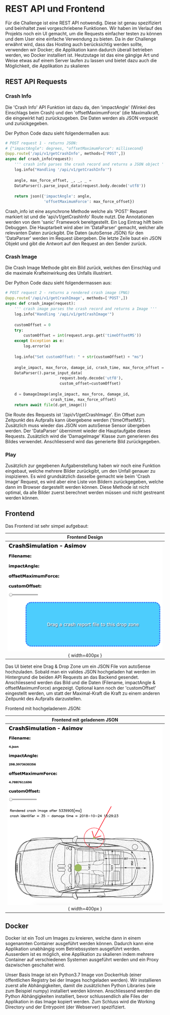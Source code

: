 # REST API und Frontend
Für die Challenge ist eine REST API notwendig. Diese ist genau spezifiziert und beinhaltet zwei vorgeschriebene
Funktionen. Wir haben im Verlauf des Projekts noch ein UI gemacht, um die Requests einfacher testen zu können und
dem User eine einfache Verwendung zu bieten. Da in der Challenge erwähnt wird, dass das Hosting
auch berücksichtig werden sollte, verwenden wir Docker; die Applikation kann dadurch
überall betrieben werden, wo Docker installiert ist. Heutzutage ist das eine gängige Art und Weise
etwas auf einem Server laufen zu lassen und bietet dazu auch die Möglichkeit, die Applikation zu skalieren


## REST API Requests


### Crash Info
Die 'Crash Info' API Funktion ist dazu da, den 'impactAngle' (Winkel des Einschlags beim Crash) und den
'offsetMaximumForce' (die Maximalkraft, die eingewirkt hat) zurückzugeben.
Die Daten werden als JSON verpackt und zurückgegeben.

Der Python Code dazu sieht folgendermaßen aus:

```Python
# POST request 1 - returns JSON:
# {"impactAngle": degrees, "offsetMaximumForce": millisecond}
@app.route('/api/v1/getCrashInfo', methods=['POST',])
async def crash_info(request):
    ''' crash info parses the crash record and returns a JSON object '''
    log.info("Handling '/api/v1/getCrashInfo'")

    angle, max_force_offset, _, _, _ =
    DataParser().parse_input_data(request.body.decode('utf8'))

    return json({'impactAngle': angle,
                 'offsetMaximumForce': max_force_offset})
```

Crash_info ist eine asynchrone Methode welche als 'POST' Request markiert ist und die 'api/v1/getCrashInfo' Route nutzt. Die
Annotationen werden von dem 'sanic' Framework bereitgestellt.
Ein Log Eintrag hilft beim Debuggen. Die Hauptarbeit wird aber im 'DataParser' gemacht, welcher alle relevanten
Daten zurückgibt. Die Daten (autoSense JSON) für den 'DataParser' werden im Request übergeben. Die letzte Zeile baut ein JSON
Objekt und gibt die Antwort auf den Request an den Sender zurück.


### Crash Image
Die Crash Image Methode gibt ein Bild zurück, welches den Einschlag und die maximale Krafteinwirkung des Unfalls illustriert.

Der Python Code dazu sieht folgendermassen aus:

```python
# POST request 2 - returns a rendered crash image (PNG)
@app.route('/api/v1/getCrashImage', methods=['POST',])
async def crash_image(request):
    ''' crash image parses the crash record and returns a Image '''
    log.info("Handling '/api/v1/getCrashImage'")

    customOffset = 0
    try:
        customOffset = int(request.args.get('timeOffsetMS'))
    except Exception as e:
        log.error(e)

    log.info("Set customOffset: " + str(customOffset) + "ms")

    angle_impact, max_force, damage_id, crash_time, max_force_offset =
    DataParser().parse_input_data(
                        request.body.decode('utf8'),
                        custom_offset=customOffset)

    d = DamageImage(angle_impact, max_force, damage_id,
                    crash_time, max_force_offset)
    return await file(d.get_image())
```

Die Route des Requests ist '/api/v1/getCrashImage'. Ein Offset zum Zeitpunkt des Aufpralls kann übergebene werden
('timeOffsetMS'). Zusätzlich muss wieder das JSON vom autoSense Sensor übergeben werden.
Der 'DataParser' übernimmt wieder die Hauptaufgabe dieses Requests.
Zusätzlich wird die 'DamageImage' Klasse zum generieren des Bildes verwendet. Anschliessend wird das generierte Bild
zurückgegeben.


### Play
Zusätzlich zur gegebenen Aufgabenstellung haben wir noch eine Funktion eingebaut, welche mehrere Bilder zurückgibt, um
den Unfall genauer zu inspizieren.
Es wird grundsätzlich dasselbe gemacht wie beim 'Crash Image' Request, es wird aber eine Liste von Bildern zurückgegeben, welche
dann im Browser dargestellt werden können. Diese Methode ist nicht optimal, da alle Bilder zuerst berechnet werden
müssen und nicht gestreamt werden können.


## Frontend
Das Frontend ist sehr simpel aufgebaut:

|Frontend Design                                                                    |
|:---------------------------------------------------------------------------------:|
|![Frontend Design](img/frontend.png "FrontEnd Design"){ width=400px }              |



Das UI bietet eine Drag & Drop Zone um ein JSON File von autoSense hochzuladen. Sobald man ein valides JSON
hochgeladen hat werden im Hintergrund die beiden API Requests an das Backend gesendet. Anschliessend werden das Bild und die Daten (Filename, impactAngle & offsetMaximumForce) angezeigt. Optional kann noch der 'customOffset'
eingestellt werden, um statt der Maximal-Kraft die Kraft zu einem anderen Zeitpunkt des Aufpralls darzustellen.

Frontend mit hochgeladenem JSON:

| Frontend mit geladenem JSON                                                                             |
|:-------------------------------------------------------------------------------------------------------:|
|![Frontend mit geladenem JSON](img/frontend_loaded.png "FrontEnd mit geladenem JSON"){ width=400px }     |

## Docker
Docker ist ein Tool um Images zu kreieren, welche dann in einem sogenannten Container ausgeführt werden können. Dadurch kann eine
Applikation unabhängig vom Betriebssystem ausgeführt werden.
Ausserdem ist es möglich, eine Applikation zu skalieren indem mehrere Container auf verschiedenen Systemen ausgeführt
werden und ein Proxy dazwischen geschaltet wird.  

Unser Basis Image ist ein Python3.7 Image von DockerHub (einer öffentlichen Registry bei der Images hochgeladen werden).
Wir installieren zuerst alle Abhängigkeiten, damit die zusätzlichen Python Libraries (wie zum Beispiel numpy) installiert
werden können.
Anschliessend werden die Python Abhängigkeiten installiert, bevor schlussendlich alle Files der Applikation in das Image
kopiert werden. Zum Schluss wird die Working Directory und der Entrypoint (der Webserver) spezifiziert.
